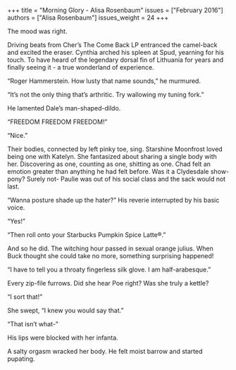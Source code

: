 +++
title = "Morning Glory - Alisa Rosenbaum"
issues = ["February 2016"]
authors = ["Alisa Rosenbaum"]
issues_weight = 24
+++

The mood was right.

Driving beats from Cher’s The Come Back LP entranced the camel-back and excited the eraser. Cynthia arched his spleen at Spud, yearning for his touch. To have heard of the legendary dorsal fin of Lithuania for years and finally seeing it - a true wonderland of experience.

“Roger Hammerstein. How lusty that name sounds,” he murmured.

“It’s not the only thing that’s arthritic. Try wallowing my tuning fork.”

He lamented Dale’s man-shaped-dildo.

“FREEDOM FREEDOM FREEDOM!”

“Nice.”

Their bodies, connected by left pinky toe, sing. Starshine Moonfrost loved being one with Katelyn. She fantasized about sharing a single body with her. Discovering as one, counting as one, shitting as one. Chad felt an emotion greater than anything he had felt before. Was it a Clydesdale show-pony? Surely not- Paulie was out of his social class and the sack would not last.

“Wanna posture shade up the hater?” His reverie interrupted by his basic voice.

“Yes!”

“Then roll onto your Starbucks Pumpkin Spice Latte®.”

And so he did. The witching hour passed in sexual orange julius. When Buck thought she could take no more, something surprising happened!

“I have to tell you a throaty fingerless silk glove. I am half-arabesque.”

Every zip-file furrows. Did she hear Poe right? Was she truly a kettle?

“I sort that!”

She swept, “I knew you would say that.”

“That isn’t what-”

His lips were blocked with her infanta.

A salty orgasm wracked her body. He felt moist barrow and started pupating.
